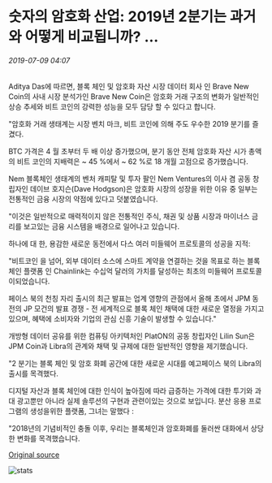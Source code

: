 # 숫자의 암호화 산업: 2019년 2분기는 과거와 어떻게 비교됩니까? ...

###### 2019-07-09 04:07

Aditya Das에 따르면, 블록 체인 및 암호화 자산 시장 데이터 회사 인 Brave New Coin의 사내 시장 분석가인 Brave New Coin은 암호화 거래 구조의 변화가 일반적인 상승 추세와 비트 코인의 강력한 성능을 모두 담당 할 수 있다고 합니다.

"암호화 거래 생태계는 시장 벤치 마크, 비트 코인에 의해 주도 우수한 2019 분기를 즐겼다.

BTC 가격은 4 월 초부터 두 배 이상 증가했으며, 분기 동안 전체 암호화 자산 시가 총액의 비트 코인의 지배력은 ~ 45 %에서 ~ 62 %로 18 개월 고점으로 증가했습니다.

Nem 블록체인 생태계의 벤처 캐피탈 및 투자 팔인 Nem Ventures의 이사 겸 공동 창립자인 데이브 호지슨(Dave Hodgson)은 암호화 시장의 성장을 위한 이유 중 일부는 전통적인 금융 시장의 약점에 있다고 덧붙였습니다.

"이것은 일반적으로 매력적이지 않은 전통적인 주식, 채권 및 상품 시장과 마이너스 금리를 보고있는 금융 시스템을 배경으로 일어나고 있습니다.

하나에 대 한, 용감한 새로운 동전에서 다스 여러 미들웨어 프로토콜의 성공을 지적:

"비트코인 을 넘어, 외부 데이터 소스에 스마트 계약을 연결하는 것을 목표로 하는 블록 체인 플랫폼 인 Chainlink는 수십억 달러의 가치를 달성하는 최초의 미들웨어 프로토콜이되었습니다.

페이스 북의 천칭 자리 출시의 최근 발표는 업계 영향의 관점에서 올해 초에서 JPM 동전의 JP 모건의 발표 경쟁 - 전 세계적으로 블록 체인 채택에 대한 새로운 열정을 가지고 있으며, 혜택에 소비자와 기업의 관심 신흥 기술이 발생할 수 있습니다."

개방형 데이터 공유를 위한 컴퓨팅 아키텍처인 PlatON의 공동 창립자인 Lilin Sun은 JPM Coin과 Libra의 관계와 채택 및 규제에 대한 일반적인 영향을 제기했습니다.

"2 분기는 블록 체인 및 암호 화폐 공간에 대한 새로운 시대를 예고페이스 북의 Libra의 출시를 목격했다.

디지털 자산과 블록 체인에 대한 인식이 높아짐에 따라 급증하는 가격에 대한 투기와 과대 광고뿐만 아니라 실제 솔루션의 구현과 관련이있는 것으로 보입니다. 분산 응용 프로그램의 생성을위한 플랫폼, 그녀는 말했다 :

"2018년의 기념비적인 충돌 이후, 우리는 블록체인과 암호화폐를 둘러싼 대화에서 상당한 변화를 목격했습니다.

[Original source](https://cointelegraph.com/news/crypto-industry-in-numbers-how-does-q2-2019-compare-to-the-past)

![stats](https://c.statcounter.com/11760860/0/a89fa40b/1/ "stats")